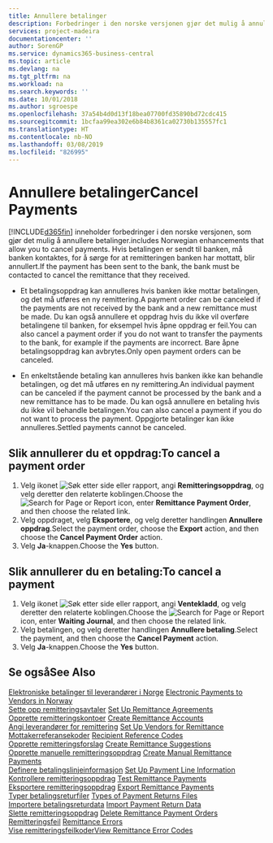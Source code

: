 ```yaml
---
title: Annullere betalinger
description: Forbedringer i den norske versjonen gjør det mulig å annullere betalinger.
services: project-madeira
documentationcenter: ''
author: SorenGP
ms.service: dynamics365-business-central
ms.topic: article
ms.devlang: na
ms.tgt_pltfrm: na
ms.workload: na
ms.search.keywords: ''
ms.date: 10/01/2018
ms.author: sgroespe
ms.openlocfilehash: 37a54b4d0d13f18bea07700fd35890bd72cdc415
ms.sourcegitcommit: 1bcfaa99ea302e6b84b8361ca02730b135557fc1
ms.translationtype: HT
ms.contentlocale: nb-NO
ms.lasthandoff: 03/08/2019
ms.locfileid: "826995"
---
```

# <a name="cancel-payments"></a><span data-ttu-id="5c378-103">Annullere betalinger</span><span class="sxs-lookup"><span data-stu-id="5c378-103">Cancel Payments</span></span>
[!INCLUDE[d365fin](../../includes/d365fin_md.md)] <span data-ttu-id="5c378-104">inneholder forbedringer i den norske versjonen, som gjør det mulig å annullere betalinger.</span><span class="sxs-lookup"><span data-stu-id="5c378-104">includes Norwegian enhancements that allow you to cancel payments.</span></span> <span data-ttu-id="5c378-105">Hvis betalingen er sendt til banken, må banken kontaktes, for å sørge for at remitteringen banken har mottatt, blir annullert.</span><span class="sxs-lookup"><span data-stu-id="5c378-105">If the payment has been sent to the bank, the bank must be contacted to cancel the remittance that they received.</span></span>  

- <span data-ttu-id="5c378-106">Et betalingsoppdrag kan annulleres hvis banken ikke mottar betalingen, og det må utføres en ny remittering.</span><span class="sxs-lookup"><span data-stu-id="5c378-106">A payment order can be canceled if the payments are not received by the bank and a new remittance must be made.</span></span> <span data-ttu-id="5c378-107">Du kan også annullere et oppdrag hvis du ikke vil overføre betalingene til banken, for eksempel hvis åpne oppdrag er feil.</span><span class="sxs-lookup"><span data-stu-id="5c378-107">You can also cancel a payment order if you do not want to transfer the payments to the bank, for example if the payments are incorrect.</span></span> <span data-ttu-id="5c378-108">Bare åpne betalingsoppdrag kan avbrytes.</span><span class="sxs-lookup"><span data-stu-id="5c378-108">Only open payment orders can be canceled.</span></span>  

- <span data-ttu-id="5c378-109">En enkeltstående betaling kan annulleres hvis banken ikke kan behandle betalingen, og det må utføres en ny remittering.</span><span class="sxs-lookup"><span data-stu-id="5c378-109">An individual payment can be canceled if the payment cannot be processed by the bank and a new remittance has to be made.</span></span> <span data-ttu-id="5c378-110">Du kan også annullere en betaling hvis du ikke vil behandle betalingen.</span><span class="sxs-lookup"><span data-stu-id="5c378-110">You can also cancel a payment if you do not want to process the payment.</span></span> <span data-ttu-id="5c378-111">Oppgjorte betalinger kan ikke annulleres.</span><span class="sxs-lookup"><span data-stu-id="5c378-111">Settled payments cannot be canceled.</span></span>  

## <a name="to-cancel-a-payment-order"></a><span data-ttu-id="5c378-112">Slik annullerer du et oppdrag:</span><span class="sxs-lookup"><span data-stu-id="5c378-112">To cancel a payment order</span></span>  

1.  <span data-ttu-id="5c378-113">Velg ikonet ![Søk etter side eller rapport](../../media/ui-search/search_small.png "Søk etter side eller rapport"), angi **Remitteringsoppdrag**, og velg deretter den relaterte koblingen.</span><span class="sxs-lookup"><span data-stu-id="5c378-113">Choose the ![Search for Page or Report](../../media/ui-search/search_small.png "Search for Page or Report icon") icon, enter **Remittance Payment Order**, and then choose the related link.</span></span>  
2.  <span data-ttu-id="5c378-114">Velg oppdraget, velg **Eksportere**, og velg deretter handlingen **Annullere oppdrag**.</span><span class="sxs-lookup"><span data-stu-id="5c378-114">Select the payment order, choose the **Export** action, and then choose the **Cancel Payment Order** action.</span></span>  
3.  <span data-ttu-id="5c378-115">Velg **Ja**-knappen.</span><span class="sxs-lookup"><span data-stu-id="5c378-115">Choose the **Yes** button.</span></span>  

## <a name="to-cancel-a-payment"></a><span data-ttu-id="5c378-116">Slik annullerer du en betaling:</span><span class="sxs-lookup"><span data-stu-id="5c378-116">To cancel a payment</span></span>  

1.  <span data-ttu-id="5c378-117">Velg ikonet ![Søk etter side eller rapport](../../media/ui-search/search_small.png "Søk etter side eller rapport"), angi **Ventekladd**, og velg deretter den relaterte koblingen.</span><span class="sxs-lookup"><span data-stu-id="5c378-117">Choose the ![Search for Page or Report](../../media/ui-search/search_small.png "Search for Page or Report icon") icon, enter **Waiting Journal**, and then choose the related link.</span></span>  
2.  <span data-ttu-id="5c378-118">Velg betalingen, og velg deretter handlingen **Annullere betaling**.</span><span class="sxs-lookup"><span data-stu-id="5c378-118">Select the payment, and then choose the **Cancel Payment** action.</span></span>  
3.  <span data-ttu-id="5c378-119">Velg **Ja**-knappen.</span><span class="sxs-lookup"><span data-stu-id="5c378-119">Choose the **Yes** button.</span></span>  

## <a name="see-also"></a><span data-ttu-id="5c378-120">Se også</span><span class="sxs-lookup"><span data-stu-id="5c378-120">See Also</span></span>  
 <span data-ttu-id="5c378-121">[Elektroniske betalinger til leverandører i Norge](electronic-payments-to-vendors-in-norway.md) </span><span class="sxs-lookup"><span data-stu-id="5c378-121">[Electronic Payments to Vendors in Norway](electronic-payments-to-vendors-in-norway.md) </span></span>  
 <span data-ttu-id="5c378-122">[Sette opp remitteringsavtaler](how-to-set-up-remittance-agreements.md) </span><span class="sxs-lookup"><span data-stu-id="5c378-122">[Set Up Remittance Agreements](how-to-set-up-remittance-agreements.md) </span></span>  
 <span data-ttu-id="5c378-123">[Opprette remitteringskontoer](how-to-create-remittance-accounts.md) </span><span class="sxs-lookup"><span data-stu-id="5c378-123">[Create Remittance Accounts](how-to-create-remittance-accounts.md) </span></span>  
 <span data-ttu-id="5c378-124">[Angi leverandører for remittering](how-to-set-up-vendors-for-remittance.md) </span><span class="sxs-lookup"><span data-stu-id="5c378-124">[Set Up Vendors for Remittance](how-to-set-up-vendors-for-remittance.md) </span></span>  
 <span data-ttu-id="5c378-125">[Mottakerreferansekoder](recipient-reference-codes.md) </span><span class="sxs-lookup"><span data-stu-id="5c378-125">[Recipient Reference Codes](recipient-reference-codes.md) </span></span>  
 <span data-ttu-id="5c378-126">[Opprette remitteringsforslag](how-to-create-remittance-suggestions.md) </span><span class="sxs-lookup"><span data-stu-id="5c378-126">[Create Remittance Suggestions](how-to-create-remittance-suggestions.md) </span></span>  
 <span data-ttu-id="5c378-127">[Opprette manuelle remitteringsoppdrag](how-to-create-manual-remittance-payments.md) </span><span class="sxs-lookup"><span data-stu-id="5c378-127">[Create Manual Remittance Payments](how-to-create-manual-remittance-payments.md) </span></span>  
 <span data-ttu-id="5c378-128">[Definere betalingslinjeinformasjon](how-to-set-up-payment-line-information.md) </span><span class="sxs-lookup"><span data-stu-id="5c378-128">[Set Up Payment Line Information](how-to-set-up-payment-line-information.md) </span></span>  
 <span data-ttu-id="5c378-129">[Kontrollere remitteringsoppdrag](how-to-test-remittance-payments.md) </span><span class="sxs-lookup"><span data-stu-id="5c378-129">[Test Remittance Payments](how-to-test-remittance-payments.md) </span></span>  
 <span data-ttu-id="5c378-130">[Eksportere remitteringsoppdrag](how-to-export-remittance-payments.md) </span><span class="sxs-lookup"><span data-stu-id="5c378-130">[Export Remittance Payments](how-to-export-remittance-payments.md) </span></span>  
 <span data-ttu-id="5c378-131">[Typer betalingsreturfiler](types-of-payment-returns-files.md) </span><span class="sxs-lookup"><span data-stu-id="5c378-131">[Types of Payment Returns Files](types-of-payment-returns-files.md) </span></span>  
 <span data-ttu-id="5c378-132">[Importere betalingsreturdata](how-to-import-payment-return-data.md) </span><span class="sxs-lookup"><span data-stu-id="5c378-132">[Import Payment Return Data](how-to-import-payment-return-data.md) </span></span>  
 <span data-ttu-id="5c378-133">[Slette remitteringsoppdrag](how-to-delete-remittance-payment-orders.md) </span><span class="sxs-lookup"><span data-stu-id="5c378-133">[Delete Remittance Payment Orders](how-to-delete-remittance-payment-orders.md) </span></span>  
 <span data-ttu-id="5c378-134">[Remitteringsfeil](remittance-errors.md) </span><span class="sxs-lookup"><span data-stu-id="5c378-134">[Remittance Errors](remittance-errors.md) </span></span>  
 [<span data-ttu-id="5c378-135">Vise remitteringsfeilkoder</span><span class="sxs-lookup"><span data-stu-id="5c378-135">View Remittance Error Codes</span></span>](how-to-view-remittance-error-codes.md)
